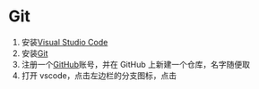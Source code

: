 # Git

1. 安装[Visual Studio Code](https://code.visualstudio.com/Download)
2. 安装[Git](https://git-scm.com/downloads)
3. 注册一个[GitHub](github.com)账号，并在 GitHub 上新建一个仓库，名字随便取
4. 打开 vscode，点击左边栏的分支图标，点击
